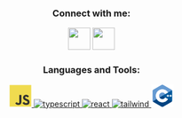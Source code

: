 

<h3 align="center">Connect with me:</h3>

<p align ="center">
  <a href="https://www.facebook.com/juice.cocomelonjuice/"><img src="https://icons.iconarchive.com/icons/danleech/simple/256/facebook-icon.png" alt="" width="40" height="40" ></a>
  <a href="https://t.me/MinhTien293"><img src="https://icons.iconarchive.com/icons/froyoshark/enkel/256/Telegram-icon.png" alt="" width="40" height="40"></a>
</p>

<p align="center">
  <h3 align="center">Languages and Tools:</h3>
<p align="center"> 
  <a href="https://developer.mozilla.org/en-US/docs/Web/JavaScript" target="_blank" rel="noreferrer" class="Js"> 
  <img src="https://raw.githubusercontent.com/devicons/devicon/master/icons/javascript/javascript-original.svg" alt="javascript" width="40" height="40" class="Js"/> </a> 
  
  <a href="https://www.typescriptlang.org/docs/handbook/typescript-in-5-minutes.html" target="_blank" rel="noreferrer" class="Typescript"> 
  <img src="https://www.vectorlogo.zone/logos/typescriptlang/typescriptlang-icon.svg" alt="typescript" width="40" height="40" class="Typescript"/> </a> 
  
  

  <a href="https://react.dev/" target="_blank" rel="noreferrer" class="React"> 
  <img src="https://www.vectorlogo.zone/logos/reactjs/reactjs-icon.svg" alt="react" width="40" height="40" class="React"/> </a> 

  <a href="https://tailwindcss.com/" target="_blank" rel="noreferrer" class="Tailwind"> 
  <img src="https://www.vectorlogo.zone/logos/tailwindcss/tailwindcss-icon.svg" alt="tailwind" width="40" height="40" class="Tailwind"/> </a> 

  <a href="https://www.w3schools.com/cpp/" target="_blank" rel="noreferrer" class="C++"> 
  <img src="https://raw.githubusercontent.com/devicons/devicon/master/icons/cplusplus/cplusplus-original.svg" alt="cplusplus" width="40" height="40" class="C++"/> </a>

  <!--<a href="  https://developer.mozilla.org/en-US/docs/Web/CSS" target="_blank" rel="noreferrer" class="CSS"> 
  <img src="https://www.vectorlogo.zone/logos/w3_css/w3_css-icon.svg" alt="css" width="40" height="40" class="CSS"/> </a> -->

  

  </p>
</p>

<!--<style>
.C++, .Tailwind {
  margin:0px 0px 0px 50px;
}
</style>--> 

<!-- 
<a href="https://www.w3schools.com/css/" target="_blank" rel="noreferrer"> 
  <img src="https://raw.githubusercontent.com/devicons/devicon/master/icons/css3/css3-original-wordmark.svg" alt="css3" width="40" height="40"/> </a> 
  
  <a href="https://www.w3.org/html/" target="_blank" rel="noreferrer"> 
  <img src="https://raw.githubusercontent.com/devicons/devicon/master/icons/html5/html5-original-wordmark.svg" alt="html5" width="40" height="40"/> </a> 

-->


